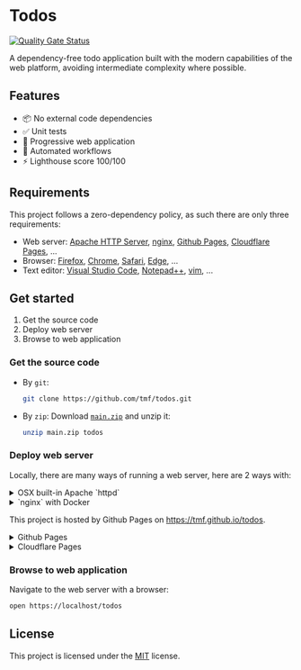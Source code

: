 # Todos

[![Quality Gate Status](https://sonarcloud.io/api/project_badges/measure?project=tmf_todos&metric=alert_status&token=f75248b8a964fcccde991ddc628a90100f059766)](https://sonarcloud.io/dashboard?id=tmf_todos)

A dependency-free todo application built with the modern capabilities of the web platform, avoiding intermediate complexity where possible. 

## Features

- 📦 No external code dependencies
- ✅ Unit tests
- 🌈 Progressive web application
- 🤖 Automated workflows
- ⚡️ Lighthouse score 100/100

## Requirements

This project follows a zero-dependency policy, as such there are only three requirements:

- Web server: [Apache HTTP Server](https://httpd.apache.org), [nginx](https://nginx.org), [Github Pages](https://pages.github.com), [Cloudflare Pages](https://pages.cloudflare.com), ...
- Browser: [Firefox](https://mozilla.org/firefox/all#product-desktop-developer), [Chrome](https://google.com/chrome), [Safari](https://developer.apple.com/safari/download), [Edge](https://microsoft.com/edge), ...
- Text editor: [Visual Studio Code](https://code.visualstudio.com), [Notepad++](https://notepad-plus-plus.org), [vim](https://www.vim.org/), ...

## Get started

1. Get the source code
1. Deploy web server
1. Browse to web application

### Get the source code
- By `git`:
    ```sh
    git clone https://github.com/tmf/todos.git
    ```

- By `zip`:
    Download [`main.zip`](https://github.com/tmf/todos/archive/main.zip) and unzip it:
    ```sh
    unzip main.zip todos
    ```

### Deploy web server

Locally, there are many ways of running a web server, here are 2 ways with:

<details><summary>OSX built-in Apache `httpd`</summary>

1. Create certificate with:
    ```sh
    sudo ssh-keygen -f server.key
    sudo openssl req -new -key server.key -out request.csr
    sudo openssl x509 -req -in request.csr -signkey server.key -out server.crt
    ```

1. Add the following to `/private/etc/apache2/other/.conf`:
    ```
    Listen 443
    LoadModule ssl_module libexec/apache2/mod_ssl.so
    SSLCertificateFile "/Users/you/Sites/todos/server.crt"
    SSLCertificateKeyFile "/Users/you/Sites/todos/server.key"
    <VirtualHost 127.0.0.1:80>
        ServerName localhost
        DocumentRoot "/Users/you/Sites/todos/docs"
        <Directory "/Users/you/Sites/todos/docs">
            Order allow,deny
            Allow from all
        </Directory>
    </VirtualHost>
    
    <VirtualHost 127.0.0.1:443>
        ServerName localhost
        DocumentRoot "/Users/you/Sites/todos/docs"
        SSLEngine on
        SSLCipherSuite ALL:!ADH:!EXPORT56:RC4+RSA:+HIGH:+MEDIUM:+LOW:+SSLv2:+EXP:+eNULL
        SSLCertificateFile /Users/you/Sites/todos/server.crt
        SSLCertificateKeyFile /Users/you/Sites/todos/server.key
        <Directory "/Users/you/Sites/todos/docs">
            Order allow,deny
            Allow from all
        </Directory>
    </VirtualHost
    ```

1. Restart the web server with the new configuration
    ```sh
    sudo /usr/sbin/apachectl restart
    ```
</details>
<details><summary>`nginx` with Docker</summary>

Requirements:
- [Docker](https://www.docker.com/products/docker-desktop)
- SSL setup:

    <details><summary>[`mkcert`](https://github.com/FiloSottile/mkcert) setup</summary>

    In order to access the web server via `https://` without warnings we can generate a locally trusted self-signed certificate with [`mkcert`](https://github.com/FiloSottile/mkcert):

    ```sh
    mkcert localhost # generate localhost.pem + localhost-key.pem
    mkcert -install # install local mkcert certificate authority
    ```

    </details>

    <details><summary>`openssl` setup</summary>

    1. Create certificate authority
        
        ```sh
        sudo openssl genrsa \
            -out /etc/ssl/private/localhostCA.key \
            2048
        sudo openssl req \
            -new \
            -x509 \
            -sha256 \
            -days 365 \
            -nodes \
            -key /etc/ssl/private/localhostCA.key \
            -out /etc/ssl/certs/localhostCA.pem
        ```

    1. Install certificate authority locally
        - Firefox:
            Preferences -> Privacy & Security -> Certificates -> View Certificates -> Authorities -> Import
        - Chrome:
            Settings -> Advanced -> Privacy and security -> Manage certificates -> Authorities -> Import

    1. Create CSF configuration:
        
        `localhost.cnf`:
        ```conf
        [req]
        default_bits = 2048
        distinguished_name = req_distinguished_name
        prompt = no

        [req_distinguished_name]
        C = CH
        ST = Zurich
        L = Zurich
        O = localhost
        CN = localhost

        [v3_ca]
        subjectAltName = @alt_names

        [alt_names]
        DNS.1 = localhost
        ```

    1. Create CSR

        ```sh
        openssl req \
            -new \
            -config localhost.cnf \
            -sha256 \
            -nodes \
            -newkey rsa:2048 \
            -keyout localhost-key.pem \
            -out localhost.csr
        ```

    1. Create certificate

        ```sh
        sudo openssl x509 \
            -req \
            -in localhost.csr \
            -CA /etc/ssl/certs/localhostCA.pem \
            -CAkey /etc/ssl/private/localhostCA.key \
            -CAcreateserial \
            -out localhost.pem \
            -sha256 \
            -days 3650 \
            -extfile localhost.cnf \
            -extensions v3_ca
        ```

    1. Clean up files

        ```sh
        rm localhost.cnf localhost.csr
        ```

    </details>

The `docs` directory can be served by any web server, such as `nginx`:

```sh
docker run \
	--name todos-nginx \
	--rm \
	-p 80:80 \
	-p 443:443 \
	-v $PWD/docs:/usr/share/nginx/html/todos \
	-v $PWD/.github/nginx/conf.d/default.conf:/etc/nginx/conf.d/default.conf \
	-v $PWD/localhost.pem:/etc/nginx/conf.d/localhost.crt \
	-v $PWD/localhost-key.pem:/etc/nginx/conf.d/localhost.key \
	nginx:latest
```

- By giving the container a name, it becomes easier to identify the container with `docker ps`.
- The `--rm` flag is used to not aggregate docker containers locally: otherwise stopped containers have to be cleaned up with `docker rm`.
- As the docker engine runs with elevated privileges we can directly open port `80`, bypassing the need for prompting super-user privileges with `sudo` for ports lower than `1024`.
- The volume mount of the `docs` directory in the `nginx` default site root allows live-editing the source files without restarting the container.
- The `docs` folder is just for using GH Pages from a repository folder, otherwise it would be named `public` or `src`...
</details>

This project is hosted by Github Pages on https://tmf.github.io/todos. 

<details><summary>Github Pages</summary>

`/docs` folder as source: [Configuring a publishing source for your GitHub Pages site](https://docs.github.com/en/github/working-with-github-pages/configuring-a-publishing-source-for-your-github-pages-site#choosing-a-publishing-source)

</details>
<details><summary>Cloudflare Pages</summary>

[Build fast sites](https://pages.cloudflare.com/)

</details>

### Browse to web application

Navigate to the web server with a browser:

```sh
open https://localhost/todos
```

## License

This project is licensed under the [MIT](LICENSE) license.
